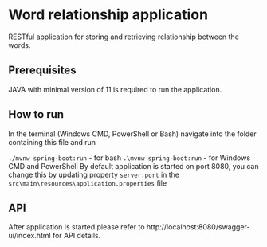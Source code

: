 # Word relationship application
RESTful  application for storing and retrieving relationship between the words.

## Prerequisites
JAVA with minimal version of 11 is required to run the application.

## How to run
In the terminal (Windows CMD, PowerShell or Bash) navigate into the folder containing this file and run

`./mvnw spring-boot:run` - for bash
`.\mvnw spring-boot:run` - for Windows CMD and PowerShell
By default application is started on port 8080, you can change this by updating property `server.port` in the `src\main\resources\application.properties` file

## API
After application is started please refer to http://localhost:8080/swagger-ui/index.html for API details.
